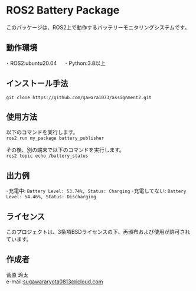 # ROS2 Battery Package

このパッケージは、ROS2上で動作するバッテリーモニタリングシステムです。

## 動作環境
･ ROS2:ubuntu20.04  　
･ Python:3.8以上

## インストール手法
`git clone https://github.com/gawara1073/assignment2.git`

## 使用方法
以下のコマンドを実行します。  
`ros2 run my_package battery_publisher`  

その後、別の端末で以下のコマンドを実行します。  
`ros2 topic echo /battery_status` 

## 出力例
-充電中: `Battery Level: 53.74%, Status: Charging`
-充電してない: `Battery Level: 54.46%, Status: Discharging`
## ライセンス
このプロジェクトは、3条項BSDライセンスの下、再頒布および使用が許可されています。

## 作成者
菅原 玲太  
e-mail:sugawararyota0813@icloud.com
